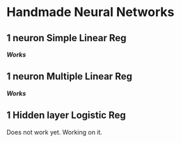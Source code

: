 # Handmade Neural Networks

## 1 neuron Simple Linear Reg

***Works***

## 1 neuron Multiple Linear Reg

***Works***

## 1 Hidden layer Logistic Reg

Does not work yet. Working on it.